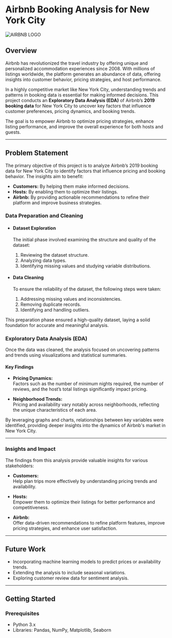 # **Airbnb Booking Analysis for New York City**  
![AIRBNB LOGO](https://github.com/user-attachments/assets/429b6b7e-5992-4f08-9415-b5fb8dd26f5b)  

## **Overview**  
Airbnb has revolutionized the travel industry by offering unique and personalized accommodation experiences since 2008. With millions of listings worldwide, the platform generates an abundance of data, offering insights into customer behavior, pricing strategies, and host performance.  

In a highly competitive market like New York City, understanding trends and patterns in booking data is essential for making informed decisions. This project conducts an **Exploratory Data Analysis (EDA)** of Airbnb’s **2019 booking data** for New York City to uncover key factors that influence customer preferences, pricing dynamics, and booking trends.  

The goal is to empower Airbnb to optimize pricing strategies, enhance listing performance, and improve the overall experience for both hosts and guests.  

---

## **Problem Statement**  
The primary objective of this project is to analyze Airbnb’s 2019 booking data for New York City to identify factors that influence pricing and booking behavior. The insights aim to benefit:  
- **Customers:** By helping them make informed decisions.  
- **Hosts:** By enabling them to optimize their listings.  
- **Airbnb:** By providing actionable recommendations to refine their platform and improve business strategies.  


### **Data Preparation and Cleaning**  

- #### **Dataset Exploration**  
  The initial phase involved examining the structure and quality of the dataset:  
  1. Reviewing the dataset structure.  
  2. Analyzing data types.  
  3. Identifying missing values and studying variable distributions.  

- #### **Data Cleaning**  
  To ensure the reliability of the dataset, the following steps were taken:  
  1. Addressing missing values and inconsistencies.  
  2. Removing duplicate records.  
  3. Identifying and handling outliers.  

This preparation phase ensured a high-quality dataset, laying a solid foundation for accurate and meaningful analysis.  


### **Exploratory Data Analysis (EDA)**  

Once the data was cleaned, the analysis focused on uncovering patterns and trends using visualizations and statistical summaries.  

#### **Key Findings**  
- **Pricing Dynamics:**  
  Factors such as the number of minimum nights required, the number of reviews, and the host’s total listings significantly impact pricing.  

- **Neighborhood Trends:**  
  Pricing and availability vary notably across neighborhoods, reflecting the unique characteristics of each area.  

By leveraging graphs and charts, relationships between key variables were identified, providing deeper insights into the dynamics of Airbnb's market in New York City.  

---

### **Insights and Impact**  

The findings from this analysis provide valuable insights for various stakeholders:  
- **Customers:**  
  Help plan trips more effectively by understanding pricing trends and availability.  

- **Hosts:**  
  Empower them to optimize their listings for better performance and competitiveness.  

- **Airbnb:**  
  Offer data-driven recommendations to refine platform features, improve pricing strategies, and enhance user satisfaction.  

---

## **Future Work**  
- Incorporating machine learning models to predict prices or availability trends.  
- Extending the analysis to include seasonal variations.  
- Exploring customer review data for sentiment analysis.  

---

## **Getting Started**  

### **Prerequisites**  
- Python 3.x  
- Libraries: Pandas, NumPy, Matplotlib, Seaborn  
